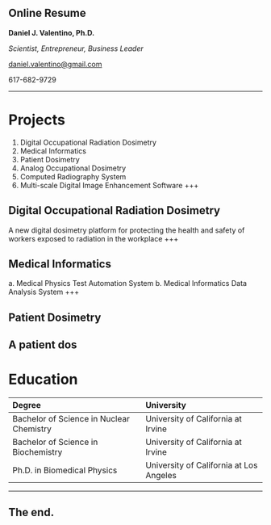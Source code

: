 ## Online Resume
**Daniel J. Valentino, Ph.D.**

*Scientist, Entrepreneur, Business Leader*

daniel.valentino@gmail.com

617-682-9729

---
# Projects
1. Digital Occupational Radiation Dosimetry
2. Medical Informatics
3. Patient Dosimetry
4. Analog Occupational Dosimetry
5. Computed Radiography System
6. Multi-scale Digital Image Enhancement Software
+++
## Digital Occupational Radiation Dosimetry
A new digital dosimetry platform for protecting the health and safety of workers exposed to radiation in the workplace
+++
## Medical Informatics
a. Medical Physics Test Automation System
b. Medical Informatics Data Analysis System
+++
## Patient Dosimetry
A patient dos
---
# Education
|                                Degree                                |                University               |
|:--------------------------------------------------------------------|:---------------------------------------|
| Bachelor of Science in Nuclear Chemistry | University of California at Irvine |
| Bachelor of Science in Biochemistry | University of California at Irvine |
| Ph.D. in Biomedical Physics  | University of California at Los Angeles |

---
## The end.
<!--stackedit_data:
eyJoaXN0b3J5IjpbLTk1OTc0NzU1NywxNTgwMzc2MTgyLC02Mz
I0NzYxNDQsOTcxNTE4NzYyLC01MjA2NDQyODYsLTEyNDM4Mjkz
XX0=
-->